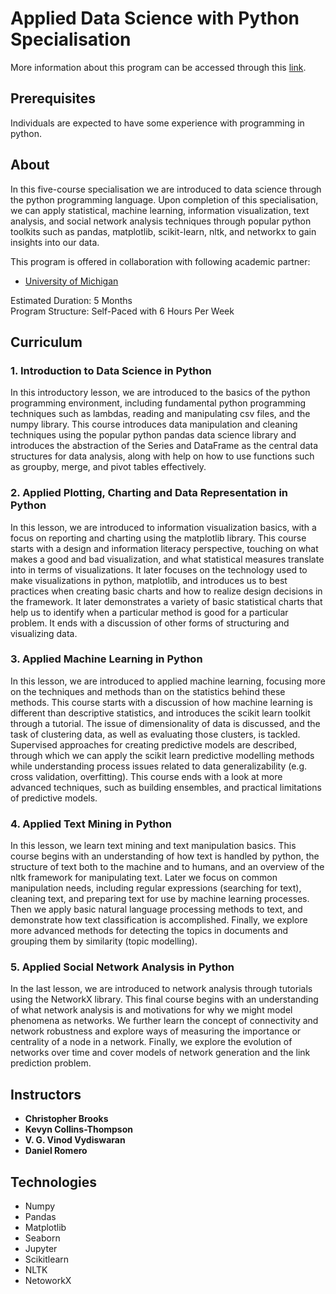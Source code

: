 # Applied Data Science with Python Specialisation
 More information about this program can be accessed through this  [link](https://www.coursera.org/specializations/data-science-python).
 
## Prerequisites
Individuals are expected to have some experience with programming in python.

## About
In this five-course specialisation we are introduced to data science through the python programming language. Upon completion of this specialisation, we can apply statistical, machine learning, information visualization, text analysis, and social network analysis techniques through popular python toolkits such as pandas, matplotlib, scikit-learn, nltk, and networkx to gain insights into our data.

This program is offered in collaboration with following academic partner: 
- [University of Michigan](https://umich.edu)

Estimated Duration: 5 Months  <br/>
Program Structure: Self-Paced with 6 Hours Per Week

## Curriculum

###  1. Introduction to Data Science in Python
In this introductory lesson, we are introduced to the basics of the python programming environment, including fundamental python programming techniques such as lambdas, reading and manipulating csv files, and the numpy library. This course introduces data manipulation and cleaning techniques using the popular python pandas data science library and introduces the abstraction of the Series and DataFrame as the central data structures for data analysis, along with help on how to use functions such as groupby, merge, and pivot tables effectively. 

### 2. Applied Plotting, Charting and Data Representation in Python
In this lesson, we are introduced to information visualization basics, with a focus on reporting and charting using the matplotlib library. This course starts with a design and information literacy perspective, touching on what makes a good and bad visualization, and what statistical measures translate into in terms of visualizations.  It later focuses on the technology used to make visualizations in python, matplotlib, and introduces us to best practices when creating basic charts and how to realize design decisions in the framework. It later demonstrates a variety of basic statistical charts that help us to identify when a particular method is good for a particular problem. It ends with a discussion of other forms of structuring and visualizing data.

### 3. Applied Machine Learning in Python
In this lesson, we are introduced to applied machine learning, focusing more on the techniques and methods than on the statistics behind these methods. This course starts with a discussion of how machine learning is different than descriptive statistics, and introduces the scikit learn toolkit through a tutorial. The issue of dimensionality of data is discussed, and the task of clustering data, as well as evaluating those clusters, is tackled. Supervised approaches for creating predictive models are described, through which we can apply the scikit learn predictive modelling methods while understanding process issues related to data generalizability (e.g. cross validation, overfitting). This course ends with a look at more advanced techniques, such as building ensembles, and practical limitations of predictive models. 

### 4. Applied Text Mining in Python
In this lesson, we learn text mining and text manipulation basics. This course begins with an understanding of how text is handled by python, the structure of text both to the machine and to humans, and an overview of the nltk framework for manipulating text. Later we focus on common manipulation needs, including regular expressions (searching for text), cleaning text, and preparing text for use by machine learning processes. Then we apply basic natural language processing methods to text, and demonstrate how text classification is accomplished. Finally, we explore more advanced methods for detecting the topics in documents and grouping them by similarity (topic modelling).

### 5. Applied Social Network Analysis in Python
In the last lesson, we are introduced to network analysis through tutorials using the NetworkX library. This final course begins with an understanding of what network analysis is and motivations for why we might model phenomena as networks. We further learn the concept of connectivity and network robustness and explore ways of measuring the importance or centrality of a node in a network. Finally, we explore the evolution of networks over time and cover models of network generation and the link prediction problem.

## Instructors

- **Christopher Brooks**
- **Kevyn Collins-Thompson** 
- **V. G. Vinod Vydiswaran** 
- **Daniel Romero** 

## Technologies

- Numpy
- Pandas
- Matplotlib
- Seaborn
- Jupyter
- Scikitlearn
- NLTK
- NetoworkX


